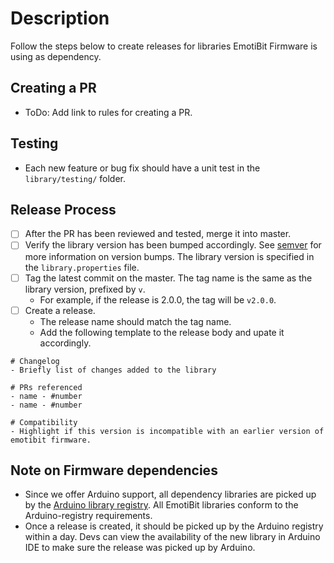# Description
Follow the steps below to create releases for libraries EmotiBit Firmware is using as dependency.

## Creating a PR
- ToDo: Add link to rules for creating a PR.

## Testing
- Each new feature or bug fix should have a unit test in the `library/testing/` folder.

## Release Process
- [ ] After the PR has been reviewed and tested, merge it into master.
- [ ] Verify the library version has been bumped accordingly. See [semver](https://semver.org/) for more information on version bumps. The library version is specified in the `library.properties` file.
- [ ] Tag the latest commit on the master. The tag name is the same as the library version, prefixed by `v`.
  - For example, if the release is 2.0.0, the tag will be `v2.0.0`.
- [ ] Create a release.
  - The release name should match the tag name.
  - Add the following template to the release body and upate it accordingly. 
```
# Changelog
- Briefly list of changes added to the library

# PRs referenced
- name - #number
- name - #number

# Compatibility
- Highlight if this version is incompatible with an earlier version of emotibit firmware.
```
## Note on Firmware dependencies
- Since we offer Arduino support, all dependency libraries are picked up by the [Arduino library registry](https://github.com/arduino/library-registry?tab=readme-ov-file). All EmotiBit libraries conform to the Arduino-registry requirements.
- Once a release is created, it should be picked up by the Arduino registry within a day. Devs can view the availability of the new library in Arduino IDE to make sure the release was picked up by Arduino.
